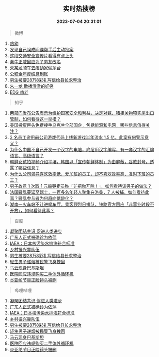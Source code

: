 <div align="center"><h2>实时热搜榜</h2><h4>2023-07-04 20:31:01</h4></div>

> 微博  

1. [痞幼](https://s.weibo.com/weibo?q=%E7%97%9E%E5%B9%BC&t=31&band_rank=1&Refer=top)<br />
2. [发现自己误成间谍帮手后主动投案](https://s.weibo.com/weibo?q=%23%E5%8F%91%E7%8E%B0%E8%87%AA%E5%B7%B1%E8%AF%AF%E6%88%90%E9%97%B4%E8%B0%8D%E5%B8%AE%E6%89%8B%E5%90%8E%E4%B8%BB%E5%8A%A8%E6%8A%95%E6%A1%88%23&t=31&band_rank=2&Refer=top)<br />
3. [这段交通安全宣传片看得有点上头](https://s.weibo.com/weibo?q=%23%E8%BF%99%E6%AE%B5%E4%BA%A4%E9%80%9A%E5%AE%89%E5%85%A8%E5%AE%A3%E4%BC%A0%E7%89%87%E7%9C%8B%E5%BE%97%E6%9C%89%E7%82%B9%E4%B8%8A%E5%A4%B4%23&t=31&band_rank=3&Refer=top)<br />
4. [秦牛正威回应为了男友改名](https://s.weibo.com/weibo?q=%23%E7%A7%A6%E7%89%9B%E6%AD%A3%E5%A8%81%E5%9B%9E%E5%BA%94%E4%B8%BA%E4%BA%86%E7%94%B7%E5%8F%8B%E6%94%B9%E5%90%8D%23&t=31&band_rank=4&Refer=top)<br />
5. [朱某龙骑车去痞幼家偷茅台](https://s.weibo.com/weibo?q=%23%E6%9C%B1%E6%9F%90%E9%BE%99%E9%AA%91%E8%BD%A6%E5%8E%BB%E7%97%9E%E5%B9%BC%E5%AE%B6%E5%81%B7%E8%8C%85%E5%8F%B0%23&t=31&band_rank=5&Refer=top)<br />
6. [公积金年度结息到账](https://s.weibo.com/weibo?q=%23%E5%85%AC%E7%A7%AF%E9%87%91%E5%B9%B4%E5%BA%A6%E7%BB%93%E6%81%AF%E5%88%B0%E8%B4%A6%23&t=31&band_rank=6&Refer=top)<br />
7. [男生被要28万8彩礼写信给县长求整治](https://s.weibo.com/weibo?q=%23%E7%94%B7%E7%94%9F%E8%A2%AB%E8%A6%8128%E4%B8%878%E5%BD%A9%E7%A4%BC%E5%86%99%E4%BF%A1%E7%BB%99%E5%8E%BF%E9%95%BF%E6%B1%82%E6%95%B4%E6%B2%BB%23&t=31&band_rank=7&Refer=top)<br />
8. [朱一龙 散播清澈的好笑](https://s.weibo.com/weibo?q=%E6%9C%B1%E4%B8%80%E9%BE%99%20%E6%95%A3%E6%92%AD%E6%B8%85%E6%BE%88%E7%9A%84%E5%A5%BD%E7%AC%91&t=31&band_rank=8&Refer=top)<br />
9. [EDG 啃老](https://s.weibo.com/weibo?q=EDG%20%E5%95%83%E8%80%81&t=31&band_rank=9&Refer=top)<br />

> 知乎  

1. [两部门发布公告表示为维护国家安全和利益，决定对镓、锗相关物项实施出口管制，如何看待这一举措？](https://www.zhihu.com/question/610105939)<br />
2. [美国投资巨头免费接手乌克兰全部国企，包括能源和电网，哪些信息值得关注？](https://www.zhihu.com/question/610223926)<br />
3. [3 名员工盗用前公司游戏代码上线新游戏半年流水 1.5 亿，此案有何警示意义？](https://www.zhihu.com/question/609251189)<br />
4. [为什么中国不自己开发一个汉字的电脑，底层用汉字编写，有一套汉字的汇编语言、高级语言？](https://www.zhihu.com/question/520064736)<br />
5. [朝鲜女孩拍视频介绍平壤，韩国以「宣传朝鲜体制」为由屏蔽，谷歌封号，透露了哪些信息？](https://www.zhihu.com/question/610162816)<br />
6. [为什么公司领导喜欢效率低、爱加班的员工，却不喜欢效率高、准时下班的员工？](https://www.zhihu.com/question/600312394)<br />
7. [男子故意 1 次取 1 元逼哭柜员称「非把你开除！」，如何看待该男子的做法？](https://www.zhihu.com/question/610236031)<br />
8. [法国骚乱蔓延至瑞士，一百多名年轻人聚集在洛桑，7 人被捕，如何看待此事？骚乱参与者为何趋向低龄化？](https://www.zhihu.com/question/610081393)<br />
9. [湖南一火车站不让进候车厅，乘客顶烈日排队，铁路官方回应「非营业时段不开放」，如何看待此事？](https://www.zhihu.com/question/610039783)<br />

> 百度  

1. [凝聚团结共识 促进人类进步](https://www.baidu.com/s?wd=%E5%87%9D%E8%81%9A%E5%9B%A2%E7%BB%93%E5%85%B1%E8%AF%86+%E4%BF%83%E8%BF%9B%E4%BA%BA%E7%B1%BB%E8%BF%9B%E6%AD%A5&sa=fyb_news&rsv_dl=fyb_news)<br />
2. [广东人正式被确诊为依萍](https://www.baidu.com/s?wd=%E5%B9%BF%E4%B8%9C%E4%BA%BA%E6%AD%A3%E5%BC%8F%E8%A2%AB%E7%A1%AE%E8%AF%8A%E4%B8%BA%E4%BE%9D%E8%90%8D&sa=fyb_news&rsv_dl=fyb_news)<br />
3. [IAEA：日本核污染水排海符合标准](https://www.baidu.com/s?wd=IAEA%EF%BC%9A%E6%97%A5%E6%9C%AC%E6%A0%B8%E6%B1%A1%E6%9F%93%E6%B0%B4%E6%8E%92%E6%B5%B7%E7%AC%A6%E5%90%88%E6%A0%87%E5%87%86&sa=fyb_news&rsv_dl=fyb_news)<br />
4. [乡村振兴靠队伍](https://www.baidu.com/s?wd=%E4%B9%A1%E6%9D%91%E6%8C%AF%E5%85%B4%E9%9D%A0%E9%98%9F%E4%BC%8D&sa=fyb_news&rsv_dl=fyb_news)<br />
5. [男生被要28万8彩礼写信给县长求整治](https://www.baidu.com/s?wd=%E7%94%B7%E7%94%9F%E8%A2%AB%E8%A6%8128%E4%B8%878%E5%BD%A9%E7%A4%BC%E5%86%99%E4%BF%A1%E7%BB%99%E5%8E%BF%E9%95%BF%E6%B1%82%E6%95%B4%E6%B2%BB&sa=fyb_news&rsv_dl=fyb_news)<br />
6. [轻生男子递烟被民警飞身拽回](https://www.baidu.com/s?wd=%E8%BD%BB%E7%94%9F%E7%94%B7%E5%AD%90%E9%80%92%E7%83%9F%E8%A2%AB%E6%B0%91%E8%AD%A6%E9%A3%9E%E8%BA%AB%E6%8B%BD%E5%9B%9E&sa=fyb_news&rsv_dl=fyb_news)<br />
7. [马云现身巴基斯坦](https://www.baidu.com/s?wd=%E9%A9%AC%E4%BA%91%E7%8E%B0%E8%BA%AB%E5%B7%B4%E5%9F%BA%E6%96%AF%E5%9D%A6&sa=fyb_news&rsv_dl=fyb_news)<br />
8. [医院回应违规购买二手体外循环机](https://www.baidu.com/s?wd=%E5%8C%BB%E9%99%A2%E5%9B%9E%E5%BA%94%E8%BF%9D%E8%A7%84%E8%B4%AD%E4%B9%B0%E4%BA%8C%E6%89%8B%E4%BD%93%E5%A4%96%E5%BE%AA%E7%8E%AF%E6%9C%BA&sa=fyb_news&rsv_dl=fyb_news)<br />
9. [炎亚纶节目正脸镜头被删](https://www.baidu.com/s?wd=%E7%82%8E%E4%BA%9A%E7%BA%B6%E8%8A%82%E7%9B%AE%E6%AD%A3%E8%84%B8%E9%95%9C%E5%A4%B4%E8%A2%AB%E5%88%A0&sa=fyb_news&rsv_dl=fyb_news)<br />

> 哔哩哔哩  

1. [凝聚团结共识 促进人类进步](https://www.baidu.com/s?wd=%E5%87%9D%E8%81%9A%E5%9B%A2%E7%BB%93%E5%85%B1%E8%AF%86+%E4%BF%83%E8%BF%9B%E4%BA%BA%E7%B1%BB%E8%BF%9B%E6%AD%A5&sa=fyb_news&rsv_dl=fyb_news)<br />
2. [广东人正式被确诊为依萍](https://www.baidu.com/s?wd=%E5%B9%BF%E4%B8%9C%E4%BA%BA%E6%AD%A3%E5%BC%8F%E8%A2%AB%E7%A1%AE%E8%AF%8A%E4%B8%BA%E4%BE%9D%E8%90%8D&sa=fyb_news&rsv_dl=fyb_news)<br />
3. [IAEA：日本核污染水排海符合标准](https://www.baidu.com/s?wd=IAEA%EF%BC%9A%E6%97%A5%E6%9C%AC%E6%A0%B8%E6%B1%A1%E6%9F%93%E6%B0%B4%E6%8E%92%E6%B5%B7%E7%AC%A6%E5%90%88%E6%A0%87%E5%87%86&sa=fyb_news&rsv_dl=fyb_news)<br />
4. [乡村振兴靠队伍](https://www.baidu.com/s?wd=%E4%B9%A1%E6%9D%91%E6%8C%AF%E5%85%B4%E9%9D%A0%E9%98%9F%E4%BC%8D&sa=fyb_news&rsv_dl=fyb_news)<br />
5. [男生被要28万8彩礼写信给县长求整治](https://www.baidu.com/s?wd=%E7%94%B7%E7%94%9F%E8%A2%AB%E8%A6%8128%E4%B8%878%E5%BD%A9%E7%A4%BC%E5%86%99%E4%BF%A1%E7%BB%99%E5%8E%BF%E9%95%BF%E6%B1%82%E6%95%B4%E6%B2%BB&sa=fyb_news&rsv_dl=fyb_news)<br />
6. [轻生男子递烟被民警飞身拽回](https://www.baidu.com/s?wd=%E8%BD%BB%E7%94%9F%E7%94%B7%E5%AD%90%E9%80%92%E7%83%9F%E8%A2%AB%E6%B0%91%E8%AD%A6%E9%A3%9E%E8%BA%AB%E6%8B%BD%E5%9B%9E&sa=fyb_news&rsv_dl=fyb_news)<br />
7. [马云现身巴基斯坦](https://www.baidu.com/s?wd=%E9%A9%AC%E4%BA%91%E7%8E%B0%E8%BA%AB%E5%B7%B4%E5%9F%BA%E6%96%AF%E5%9D%A6&sa=fyb_news&rsv_dl=fyb_news)<br />
8. [医院回应违规购买二手体外循环机](https://www.baidu.com/s?wd=%E5%8C%BB%E9%99%A2%E5%9B%9E%E5%BA%94%E8%BF%9D%E8%A7%84%E8%B4%AD%E4%B9%B0%E4%BA%8C%E6%89%8B%E4%BD%93%E5%A4%96%E5%BE%AA%E7%8E%AF%E6%9C%BA&sa=fyb_news&rsv_dl=fyb_news)<br />
9. [炎亚纶节目正脸镜头被删](https://www.baidu.com/s?wd=%E7%82%8E%E4%BA%9A%E7%BA%B6%E8%8A%82%E7%9B%AE%E6%AD%A3%E8%84%B8%E9%95%9C%E5%A4%B4%E8%A2%AB%E5%88%A0&sa=fyb_news&rsv_dl=fyb_news)<br />
